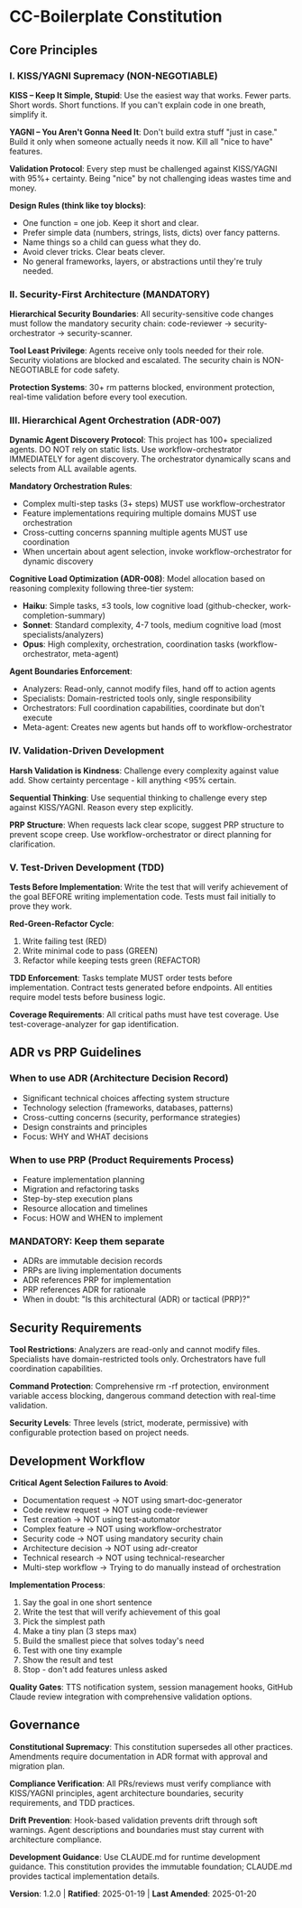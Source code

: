 <!--
Sync Impact Report - Constitution Update
========================================
Version change: 1.1.0 → 1.2.0
Modified principles:
- Added V. Test-Driven Development (TDD) - New principle from CLAUDE.md workflow
- Enhanced IV. Validation-Driven Development - Added PRP structure requirement
- Enhanced Development Workflow - Strengthened TDD implementation process
- Added ADR/PRP separation guidance from ADR-005
Added sections:
- Test-Driven Development principle
- ADR vs PRP Guidelines section
- Design Rules section from CLAUDE.md
Removed sections: None
Templates requiring updates:
- ✅ .specify/templates/plan-template.md (Constitution Check aligns)
- ✅ .specify/templates/spec-template.md (No changes needed)
- ✅ .specify/templates/tasks-template.md (TDD ordering already implemented)
Follow-up TODOs: None
-->

# CC-Boilerplate Constitution

## Core Principles

### I. KISS/YAGNI Supremacy (NON-NEGOTIABLE)

**KISS – Keep It Simple, Stupid**: Use the easiest way that works. Fewer parts. Short words. Short functions. If you can't explain code in one breath, simplify it.

**YAGNI – You Aren't Gonna Need It**: Don't build extra stuff "just in case." Build it only when someone actually needs it now. Kill all "nice to have" features.

**Validation Protocol**: Every step must be challenged against KISS/YAGNI with 95%+ certainty. Being "nice" by not challenging ideas wastes time and money.

**Design Rules (think like toy blocks)**:
- One function = one job. Keep it short and clear.
- Prefer simple data (numbers, strings, lists, dicts) over fancy patterns.
- Name things so a child can guess what they do.
- Avoid clever tricks. Clear beats clever.
- No general frameworks, layers, or abstractions until they're truly needed.

### II. Security-First Architecture (MANDATORY)

**Hierarchical Security Boundaries**: All security-sensitive code changes must follow the mandatory security chain: code-reviewer → security-orchestrator → security-scanner.

**Tool Least Privilege**: Agents receive only tools needed for their role. Security violations are blocked and escalated. The security chain is NON-NEGOTIABLE for code safety.

**Protection Systems**: 30+ rm patterns blocked, environment protection, real-time validation before every tool execution.

### III. Hierarchical Agent Orchestration (ADR-007)

**Dynamic Agent Discovery Protocol**: This project has 100+ specialized agents. DO NOT rely on static lists. Use workflow-orchestrator IMMEDIATELY for agent discovery. The orchestrator dynamically scans and selects from ALL available agents.

**Mandatory Orchestration Rules**:

- Complex multi-step tasks (3+ steps) MUST use workflow-orchestrator
- Feature implementations requiring multiple domains MUST use orchestration
- Cross-cutting concerns spanning multiple agents MUST use coordination
- When uncertain about agent selection, invoke workflow-orchestrator for dynamic discovery

**Cognitive Load Optimization (ADR-008)**: Model allocation based on reasoning complexity following three-tier system:
- **Haiku**: Simple tasks, ≤3 tools, low cognitive load (github-checker, work-completion-summary)
- **Sonnet**: Standard complexity, 4-7 tools, medium cognitive load (most specialists/analyzers)
- **Opus**: High complexity, orchestration, coordination tasks (workflow-orchestrator, meta-agent)

**Agent Boundaries Enforcement**:
- Analyzers: Read-only, cannot modify files, hand off to action agents
- Specialists: Domain-restricted tools only, single responsibility
- Orchestrators: Full coordination capabilities, coordinate but don't execute
- Meta-agent: Creates new agents but hands off to workflow-orchestrator

### IV. Validation-Driven Development

**Harsh Validation is Kindness**: Challenge every complexity against value add. Show certainty percentage - kill anything <95% certain.

**Sequential Thinking**: Use sequential thinking to challenge every step against KISS/YAGNI. Reason every step explicitly.

**PRP Structure**: When requests lack clear scope, suggest PRP structure to prevent scope creep. Use workflow-orchestrator or direct planning for clarification.

### V. Test-Driven Development (TDD)

**Tests Before Implementation**: Write the test that will verify achievement of the goal BEFORE writing implementation code. Tests must fail initially to prove they work.

**Red-Green-Refactor Cycle**:
1. Write failing test (RED)
2. Write minimal code to pass (GREEN)
3. Refactor while keeping tests green (REFACTOR)

**TDD Enforcement**: Tasks template MUST order tests before implementation. Contract tests generated before endpoints. All entities require model tests before business logic.

**Coverage Requirements**: All critical paths must have test coverage. Use test-coverage-analyzer for gap identification.

## ADR vs PRP Guidelines

### When to use ADR (Architecture Decision Record)

- Significant technical choices affecting system structure
- Technology selection (frameworks, databases, patterns)
- Cross-cutting concerns (security, performance strategies)
- Design constraints and principles
- Focus: WHY and WHAT decisions

### When to use PRP (Product Requirements Process)

- Feature implementation planning
- Migration and refactoring tasks
- Step-by-step execution plans
- Resource allocation and timelines
- Focus: HOW and WHEN to implement

### MANDATORY: Keep them separate

- ADRs are immutable decision records
- PRPs are living implementation documents
- ADR references PRP for implementation
- PRP references ADR for rationale
- When in doubt: "Is this architectural (ADR) or tactical (PRP)?"

## Security Requirements

**Tool Restrictions**: Analyzers are read-only and cannot modify files. Specialists have domain-restricted tools only. Orchestrators have full coordination capabilities.

**Command Protection**: Comprehensive rm -rf protection, environment variable access blocking, dangerous command detection with real-time validation.

**Security Levels**: Three levels (strict, moderate, permissive) with configurable protection based on project needs.

## Development Workflow

**Critical Agent Selection Failures to Avoid**:
- Documentation request → NOT using smart-doc-generator
- Code review request → NOT using code-reviewer
- Test creation → NOT using test-automator
- Complex feature → NOT using workflow-orchestrator
- Security code → NOT using mandatory security chain
- Architecture decision → NOT using adr-creator
- Technical research → NOT using technical-researcher
- Multi-step workflow → Trying to do manually instead of orchestration

**Implementation Process**:

1. Say the goal in one short sentence
2. Write the test that will verify achievement of this goal
3. Pick the simplest path
4. Make a tiny plan (3 steps max)
5. Build the smallest piece that solves today's need
6. Test with one tiny example
7. Show the result and test
8. Stop - don't add features unless asked

**Quality Gates**: TTS notification system, session management hooks, GitHub Claude review integration with comprehensive validation options.

## Governance

**Constitutional Supremacy**: This constitution supersedes all other practices. Amendments require documentation in ADR format with approval and migration plan.

**Compliance Verification**: All PRs/reviews must verify compliance with KISS/YAGNI principles, agent architecture boundaries, security requirements, and TDD practices.

**Drift Prevention**: Hook-based validation prevents drift through soft warnings. Agent descriptions and boundaries must stay current with architecture compliance.

**Development Guidance**: Use CLAUDE.md for runtime development guidance. This constitution provides the immutable foundation; CLAUDE.md provides tactical implementation details.

**Version**: 1.2.0 | **Ratified**: 2025-01-19 | **Last Amended**: 2025-01-20